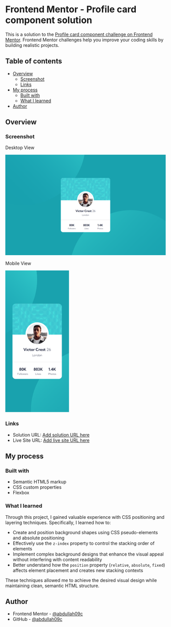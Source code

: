 # Frontend Mentor - Profile card component solution

This is a solution to the [Profile card component challenge on Frontend Mentor](https://www.frontendmentor.io/challenges/profile-card-component-cfArpWshJ). Frontend Mentor challenges help you improve your coding skills by building realistic projects. 

## Table of contents

- [Overview](#overview)
  - [Screenshot](#screenshot)
  - [Links](#links)
- [My process](#my-process)
  - [Built with](#built-with)
  - [What I learned](#what-i-learned)
- [Author](#author)


## Overview


### Screenshot
<p>Desktop View</p>
<img src="screenshots/desktop.png" alt="Desktop view of the profile card component" width="600">
<p>Mobile View</p>
<img src="screenshots/mobile.png" alt="Mobile view of the profile card component" width="200">

### Links

- Solution URL: [Add solution URL here](https://your-solution-url.com)
- Live Site URL: [Add live site URL here](https://your-live-site-url.com)

## My process

### Built with

- Semantic HTML5 markup
- CSS custom properties
- Flexbox

### What I learned

Through this project, I gained valuable experience with CSS positioning and layering techniques. Specifically, I learned how to:

- Create and position background shapes using CSS pseudo-elements and absolute positioning
- Effectively use the `z-index` property to control the stacking order of elements
- Implement complex background designs that enhance the visual appeal without interfering with content readability
- Better understand how the `position` property (`relative`, `absolute`, `fixed`) affects element placement and creates new stacking contexts

These techniques allowed me to achieve the desired visual design while maintaining clean, semantic HTML structure.


## Author

- Frontend Mentor - [@abdullah09c](https://www.frontendmentor.io/profile/abdullah09c)
- GitHub - [@abdullah09c](https://github.com/abdullah09c)